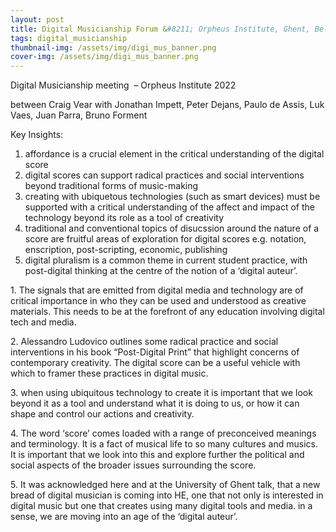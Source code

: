 ```yaml
---
layout: post
title: Digital Musicianship Forum &#8211; Orpheus Institute, Ghent, Belgium
tags: digital_musicianship
thumbnail-img: /assets/img/digi_mus_banner.png
cover-img: /assets/img/digi_mus_banner.png
---
```

<p>Digital Musicianship meeting  – Orpheus Institute 2022</p>



<p>between Craig Vear with Jonathan Impett, Peter Dejans, Paulo de Assis, Luk Vaes, Juan Parra, Bruno Forment</p>



<p>Key Insights:</p>



<ol type="1"><li>affordance is a crucial element in the critical understanding of the digital score</li><li>digital scores can support radical practices and social interventions beyond traditional forms of music-making</li><li>creating with ubiquetous technologies (such as smart devices) must be supported with a critical understanding of the affect and impact of the technology beyond its role as a tool of creativity</li><li>traditional and conventional topics of disucssion around the nature of a score are fruitful areas of exploration for digital scores e.g. notation, enscription, post-scripting, economic, publishing</li><li>digital pluralism is a common theme in current student practice, with post-digital thinking at the centre of the notion of a &#8216;digital auteur&#8217;.</li></ol>



<p>1. The signals that are emitted from digital media and technology are of critical importance in who they can be used and understood as creative materials. This needs to be at the forefront of any education involving digital tech and media.</p>



<p>2. Alessandro Ludovico outlines some radical practice and social interventions in his book &#8220;Post-Digital Print&#8221; that highlight concerns of contemporary creativity. The digital score can be a useful vehicle with which to framer these practices in digital music.</p>



<p>3. when using ubiquitous technology to create it is important that we look beyond it as a tool and understand what it is doing to us, or how it can shape and control our actions and creativity. </p>



<p>4. The word &#8216;score&#8217; comes loaded with a range of preconceived meanings and terminology. It is a fact of musical life to so many cultures and musics. It is important that we look into this and explore further the political and social aspects of the broader issues surrounding the score.</p>



<p>5. It was acknowledged here and at the University of Ghent talk, that a new bread of digital musician is coming into HE, one that not only is interested in digital music but one that creates using many digital tools and media. in a sense, we are moving into an age of the &#8216;digital auteur&#8217;.</p>
